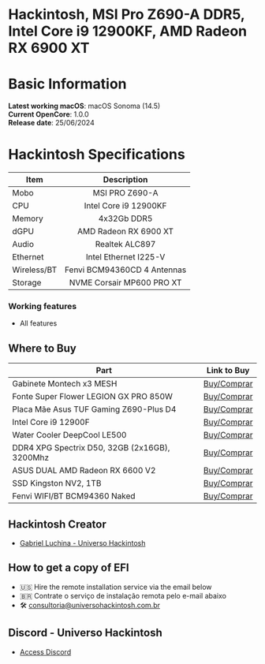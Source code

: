 # Hackintosh, MSI Pro Z690-A DDR5, Intel Core i9 12900KF, AMD Radeon RX 6900 XT

# Basic Information

**Latest working macOS**: macOS Sonoma (14.5)
<br>
**Current OpenCore**: 1.0.0
<br>
**Release date**: 25/06/2024

# Hackintosh Specifications
|Item|Description|
|-|:-------:|
|Mobo|MSI PRO Z690-A|
|CPU|Intel Core i9 12900KF|
|Memory|4x32Gb DDR5|
|dGPU|AMD Radeon RX 6900 XT|
|Audio|Realtek ALC897|
|Ethernet|Intel Ethernet I225-V|
|Wireless/BT|Fenvi BCM94360CD 4 Antennas|
|Storage|NVME Corsair MP600 PRO XT|

### Working features
- All features

## Where to Buy

|Part|Link to Buy|
|-|:-------:|
|Gabinete Montech x3 MESH|[Buy/Comprar](https://www.terabyteshop.com.br/produto/18721/gabinete-gamer-montech-x3-mesh-mid-tower-black-atx?p=880853)|
|Fonte Super Flower LEGION GX PRO 850W|[Buy/Comprar](https://www.terabyteshop.com.br/produto/17901/fonte-super-flower-legion-gx-pro-850w-80-plus-gold-pfc-ativo-semi-modular-sf-850p14xe?p=880853)|
|Placa Mãe Asus TUF Gaming Z690-Plus D4|[Buy/Comprar](https://www.terabyteshop.com.br/produto/20018/placa-mae-asus-tuf-gaming-z690-plus-d4-chipset-z690-intel-lga-1700-atx-ddr4-90mb18u0-c1bay0?p=880853)|
|Intel Core i9 12900F|[Buy/Comprar](https://www.terabyteshop.com.br/produto/20211/processador-intel-core-i9-12900f-24ghz-51ghz-turbo-12-geracao-16-cores-24-threads-lga-1700-bx8071512900f?p=880853)|
|Water Cooler DeepCool LE500|[Buy/Comprar](https://www.terabyteshop.com.br/produto/22309/water-cooler-deepcool-le500-led-6-cores-240mm-intel-amd-r-le500-bklnmc-g-1?p=880853)|
|DDR4 XPG Spectrix D50, 32GB (2x16GB), 3200Mhz|[Buy/Comprar](https://www.terabyteshop.com.br/produto/17937/memoria-ddr4-xpg-spectrix-d50-32gb-2x16gb-3200mhz-cl16-rgb-gray-ax4u320016g16a-dt50?p=880853)|
|ASUS DUAL AMD Radeon RX 6600 V2|[Buy/Comprar](https://www.terabyteshop.com.br/produto/29026/placa-de-video-asus-dual-amd-radeon-rx-6600-v2-8gb-gddr6-fsr-ray-tracing-dual-rx6600-8g-v2?p=880853)|
|SSD Kingston NV2, 1TB|[Buy/Comprar](https://www.terabyteshop.com.br/produto/23000/ssd-kingston-nv2-1tb-m2-nvme-2280-leitura-3500mbs-e-gravacao-2100mbs-snv2s1000g?p=880853)|
|Fenvi WIFI/BT BCM94360 Naked|[Buy/Comprar](https://s.click.aliexpress.com/e/_DmmGjFt)|

## Hackintosh Creator
- [Gabriel Luchina - Universo Hackintosh](https://luchina.com.br)

## How to get a copy of EFI
- 🇺🇸 Hire the remote installation service via the email below
- 🇧🇷 Contrate o serviço de instalação remota pelo e-mail abaixo
- 🛠️ [consultoria@universohackintosh.com.br](mailto:consultoria@universohackintosh.com.br)

## Discord - Universo Hackintosh
- [Access Discord](https://discord.universohackintosh.com.br)
